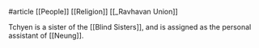 #article 
[[People]]
[[Religion]]
[[_Ravhavan Union]]

Tchyen is a sister of the [[Blind Sisters]], and is assigned as the personal assistant of [[Neung]]. 